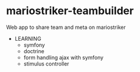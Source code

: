 # mariostriker-teambuilder
Web app to share team and meta on mariostriker

* LEARNING
  * symfony
  * doctrine
  * form handling ajax with symfony
  * stimulus controller
